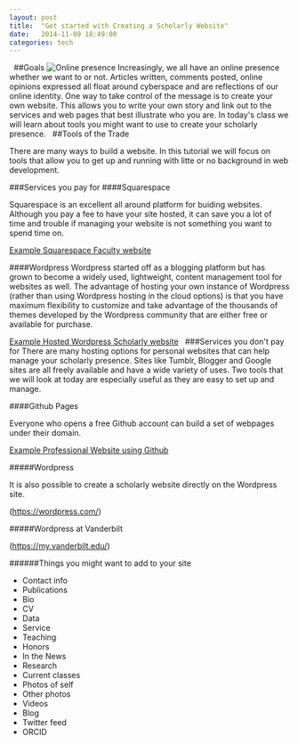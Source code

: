 ```yaml
---
layout: post
title:  "Get started with Creating a Scholarly Website"
date:   2014-11-09 18:49:00
categories: tech
---
```

 
##Goals
![Online presence](http://www.pmcwriters.com/wp-content/uploads/2011/01/Online-Presence-Management.jpg)
Increasingly, we all have an online presence whether we want to or not. Articles written, comments posted, online opinions expressed all float around cyberspace and are reflections of our online identity. One way to take control of the message is to create your own website. This allows you to write your own story and link out to the services and web pages that best illustrate who you are. In today's class we will learn about tools you might want to use to create your scholarly presence.
 
##Tools of the Trade

There are many ways to build a website. In this tutorial we will focus on tools that allow you to get up and running with litte or no background in web development. 

###Services you pay for
####Squarespace

Squarespace is an excellent all around platform for buiding websites. Although you pay a fee to have your site hosted, it can save you a lot of time and trouble if managing your website is not something you want to spend time on. 

[Example Squarespace Faculty website](http://marcelogleiser.com/)

####Wordpress 
Wordpress started off as a blogging platform but has grown to become a widely used, lightweight, content management tool for websites as well. The advantage of hosting your own instance of Wordpress (rather than using Wordpress hosting in the cloud options) is that you have maximum flexibility to customize and take advantage of the thousands of themes developed by the Wordpress community that are either free or available for purchase.

[Example Hosted  Wordpress Scholarly website](http://suellenstringerhye.com/wp/)
 
###Services you don't pay for
There are many hosting options for personal websites that can help manage your scholarly presence. Sites like Tumblr, Blogger and Google sites are all freely available and have a wide variety of uses. Two tools that we will look at today are especially useful as they are easy to set up and manage. 

####Github Pages

Everyone who opens a free Github account can build a set of webpages under their domain. 

[Example Professional Website using Github](http://jodiegambill.com/)


#####Wordpress

It is also possible to create a scholarly website directly on the Wordpress site. 

(https://wordpress.com/)


#####Wordpress at Vanderbilt

(https://my.vanderbilt.edu/)

######Things you might want to add to your site
* Contact info
* Publications
* Bio
* CV 
* Data
* Service
* Teaching
* Honors
* In the News
* Research
* Current classes
* Photos of self
* Other photos
* Videos
* Blog
* Twitter feed
* ORCID
